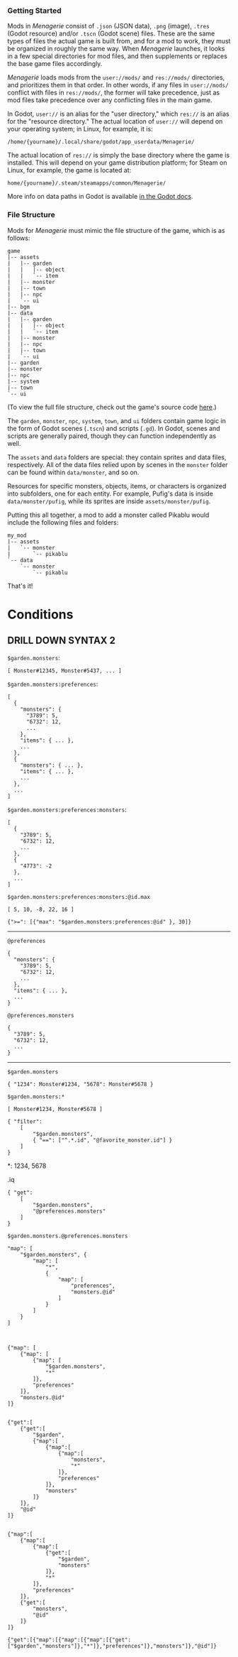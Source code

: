 ### Getting Started

Mods in *Menagerie* consist of `.json` (JSON data), `.png` (image), `.tres` (Godot resource) and/or `.tscn` (Godot scene) files. These are the same types of files the actual game is built from, and for a mod to work, they must be organized in roughly the same way. When *Menagerie* launches, it looks in a few special directories for mod files, and then supplements or replaces the base game files accordingly.

*Menagerie* loads mods from the `user://mods/` and `res://mods/` directories, and prioritizes them in that order. In other words, if any files in `user://mods/` conflict with files in `res://mods/`, the former will take precedence, just as mod files take precedence over any conflicting files in the main game.

In Godot, `user://` is an alias for the "user directory," which `res://` is an alias for the "resource directory." The actual location of `user://` will depend on your operating system; in Linux, for example, it is:
```
/home/{yourname}/.local/share/godot/app_userdata/Menagerie/
``` 
The actual location of `res://` is simply the base directory where the game is installed. This will depend on your game distribution platform; for Steam on Linux, for example, the game is located at:
```
home/{yourname}/.steam/steamapps/common/Menagerie/
``` 
More info on data paths in Godot is available [in the Godot docs](https://godot.readthedocs.io/en/3.0/tutorials/io/data_paths.html).

### File Structure

Mods for *Menagerie* must mimic the file structure of the game, which is as follows:

```
game
|-- assets
|   |-- garden
|   |   |-- object
|   |   `-- item
|   |-- monster
|   |-- town
|   |-- npc
|   `-- ui
|-- bgm
|-- data
|   |-- garden
|   |   |-- object
|   |   `-- item
|   |-- monster
|   |-- npc
|   |-- town
|   `-- ui
|-- garden
|-- monster
|-- npc
|-- system
|-- town
`-- ui
```

(To view the full file structure, check out the game's source code [here]().)

The `garden`, `monster`, `npc`, `system`, `town`, and `ui` folders contain game logic in the form of Godot scenes (`.tscn`) and scripts (`.gd`). In Godot, scenes and scripts are generally paired, though they can function independently as well.

The `assets` and `data` folders are special: they contain sprites and data files, respectively. All of the data files relied upon by scenes in the `monster` folder can be found within `data/monster`, and so on.

Resources for specific monsters, objects, items, or characters is organized into subfolders, one for each entity. For example, Pufig's data is inside `data/monster/pufig`, while its sprites are inside `assets/monster/pufig`.

Putting this all together, a mod to add a monster called Pikablu would include the following files and folders:

```
my_mod
|-- assets
|   `-- monster
|       `-- pikablu
`-- data
    `-- monster
        `-- pikablu
```

That's it!


# Conditions

DRILL DOWN SYNTAX 2
-------------------

`$garden.monsters`:

```
[ Monster#12345, Monster#5437, ... ]
```

`$garden.monsters:preferences`:

```
[
  {
    "monsters": {
      "3789": 5,
      "6732": 12,
      ...
    },
    "items": { ... },
    ...
  },
  {
    "monsters": { ... },
    "items": { ... },
    ...
  },
  ...
]
```

`$garden.monsters:preferences:monsters`:

```
[
  {
    "3789": 5,
    "6732": 12,
    ...
  },
  { 
    "4773": -2 
  },
  ...
]
```


`$garden.monsters:preferences:monsters:@id.max`

```
[ 5, 10, -8, 22, 16 ]
```


`{">=": [{"max": "$garden.monsters:preferences:@id" }, 30]}`


----------------------

`@preferences`

```
{
  "monsters": {
    "3789": 5,
    "6732": 12,
    ...
  },
  "items": { ... },
  ...
}
```


`@preferences.monsters`

```
{
  "3789": 5,
  "6732": 12,
  ...
}
```

-------------

`$garden.monsters`

```
{ "1234": Monster#1234, "5678": Monster#5678 }
```

`$garden.monsters:*`

```
[ Monster#1234, Monster#5678 ]
```

```
{ "filter": 
    [ 
        "$garden.monsters",
        { "==": ["^.*.id", "@favorite_monster.id"] }
    ]
}
```

*: 1234, 5678



.iq

```
{ "get":
    [
        "$garden.monsters",
        "@preferences.monsters"
    ]
}
```
       
        
`$garden.monsters.@preferences.monsters`





```
"map": [
	"$garden.monsters", { 
		"map": [
			"*",
			{ 
				"map": [
					"preferences", 
					"monsters.@id"
				]
			}
		]
	}
]



{"map": [
	{"map": [
		{"map": [
			"$garden.monsters",
			"*"
		]},
		"preferences"
	]},
	"monsters.@id"
]}


{"get":[
	{"get":[
		"$garden",
		{"map":[
			{"map":[
				{"map":[
					"monsters",
					"*"
				]},
				"preferences"
			]},
			"monsters"
		]}
	]},
	"@id"
]}


{"map":[
	{"map":[
		{"map":[
			{"get":[
				"$garden",
				"monsters"
			]},
			"*"
		]},
		"preferences"
	]},
	{"get":[
		"monsters",
		"@id"
	]}
]}
```

```
{"get":[{"map":[{"map":[{"map":[{"get":["$garden","monsters"]},"*"]},"preferences"]},"monsters"]},"@id"]}
```






